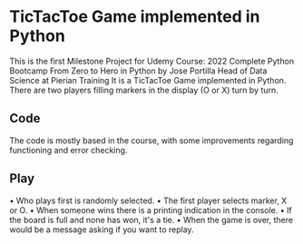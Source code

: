 # TicTacToe Game implemented in Python
This is the first Milestone Project for Udemy Course: 2022 Complete Python Bootcamp From Zero to Hero in Python by Jose Portilla Head of Data Science at Pierian Training
It is a TicTacToe Game implemented in Python. There are two players filling markers in the display (O or X) turn by turn. 
## Code
The code is mostly based in the course, with some improvements regarding functioning and error checking.
## Play
• Who plays first is randomly selected.
• The first player selects marker, X or O.
• When someone wins there is a printing indication in the console.
• If the board is full and none has won, it's a tie.
• When the game is over, there would be a message asking if you want to replay.